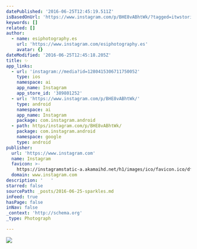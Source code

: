 ```yaml
---
datePublished: '2016-06-25T12:45:19.511Z'
isBasedOnUrl: 'https://www.instagram.com/p/BHE8vABhtWk/?tagged=itwstories'
keywords: []
related: []
author:
  - name: esiphotography.es
    url: 'https://www.instagram.com/esiphotography.es'
    avatar: {}
dateModified: '2016-06-25T12:45:18.205Z'
title: ✨
app_links:
  - url: 'instagram://media?id=1280415306711750052'
    type: ios
    namespace: ai
    app_name: Instagram
    app_store_id: '389801252'
  - url: 'https://www.instagram.com/p/BHE8vABhtWk/'
    type: android
    namespace: ai
    app_name: Instagram
    package: com.instagram.android
  - path: https/instagram.com/p/BHE8vABhtWk/
    package: com.instagram.android
    namespace: google
    type: android
publisher:
  url: 'https://www.instagram.com'
  name: Instagram
  favicon: >-
    https://instagramstatic-a.akamaihd.net/h1/images/ico/favicon.ico/dfa85bb1fd63.ico
  domain: www.instagram.com
description: '   '
starred: false
sourcePath: _posts/2016-06-25-sparkles.md
inFeed: true
hasPage: false
inNav: false
_context: 'http://schema.org'
_type: Photograph

---
```

![   ](https://imgflo.herokuapp.com/graph/vahj1ThiexotieMo/87ecc3fb1d07fbb150eb27a8f5d199fe/croprotate.jpg?cropheight=640&cropwidth=432&degrees=0&input=https%3A%2F%2Fscontent.cdninstagram.com%2Ft51.2885-15%2Fs640x640%2Fsh0.08%2Fe35%2F13549605_1018206411588855_1517493992_n.jpg%3Fig_cache_key%3DMTI4MDQxNTMwNjcxMTc1MDA1Mg%253D%253D.2&x=104&y=0)